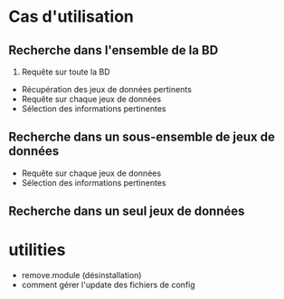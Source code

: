# Cas d'utilisation


## Recherche dans l'ensemble de la BD

  1. Requête sur toute la BD
  - Récupération des jeux de données pertinents
  - Requête sur chaque jeux de données
  - Sélection des informations pertinentes


## Recherche dans un sous-ensemble de jeux de données

  - Requête sur chaque jeux de données
  - Sélection des informations pertinentes

## Recherche dans un seul jeux de données


# utilities

  - remove.module  (désinstallation)
  - comment gérer l'update des fichiers de config  
